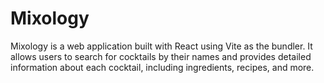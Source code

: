 # Mixology
Mixology is a web application built with React using Vite as the bundler. It allows users to search for cocktails by their names and provides detailed information about each cocktail, including ingredients, recipes, and more.
